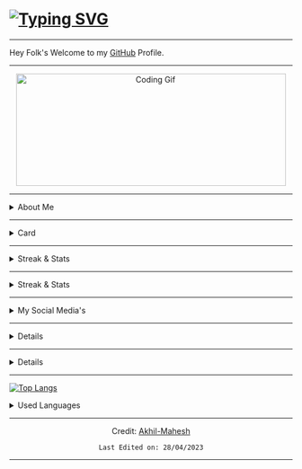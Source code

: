 <h1><a href="https://git.io/typing-svg"><img src="https://readme-typing-svg.herokuapp.com?font=Rubik+Iso&size=32&pause=1000&color=00F724&width=435&lines=Welcome" alt="Typing SVG" /></a></h1>

---

<p>Hey Folk's Welcome to my <a href="https://github.com/Akhil-Mahesh">GitHub</a> Profile.</p>

<hr>

<div style="text-align:center;">

<img src="https://media.giphy.com/media/bAQH7WXKqtIBrPs7sR/giphy.gif" alt="Coding Gif" width="480" height="200">

</div>

<hr>

<details>

<summary>About Me</summary>

<p>

<ul>

<li>I'm Akhil Mahesh</li>

<li>I'm from <a href="https://g.co/kgs/GN49SK">Thiruvananthapuram</a>, Kerala</li>

<li>I'm a 2nd year BCA student at <a href="https://www.google.com/url?sa=t&source=web&rct=j&url=http://gctanur.ac.in/">GCT</a> Malappuram </li>

<li>Visit my <a href="https://itzmeakhilmahesh.blogspot.com/2023/04/my-profile.html?m=1">Blogspot</a> for more</li>

</ul>

</p>

</details>

<hr>

<details>

<summary>Card</summary>

<p>

<a href="https://instagram.com/alone.philic">

<img src="https://cardivo.vercel.app/api?name=Akhil%20Mahesh&description=This%20is%20my%20card%20name...%20%20Once%20again%20welcome%20to%20my%20git!&image=https://telegra.ph/file/4638e46644a935e9a1310.jpg/images?q=tbn:ANd9GcR7aMC3bf4bg4l_nhYS2Un9FXbFYcB4T83Shjk8xSUZDh_D61LFpzbpeqLW&s=10?v=4&backgroundColor=%23ecf0f1&github=Akhil-Mahesh&twitter=@akhi_akxu&instagram=akhi_akxu&pattern=leaf&colorPattern=%23eaeaea" alt="My Card Name">

</a>

</p>

</details>

<hr>

<details>

<summary>Streak & Stats</summary>

<div align="center">

<img src="https://github-readme-streak-stats.herokuapp.com?user=Akhil-Mahesh&theme=black-ice&hide_border=true&stroke=00FF00&background=000000&ring=00FF00&fire=00FF00&currStreakNum=00FF00"/>

<img src="https://github-readme-stats.vercel.app/api?username=Akhil-Mahesh&theme=black-ice&show_icons=true&hide_border=true&icon_color=00FF00&text_color=00FF00&bg_color=000000"/>

</div>

</details>

<hr>

<details>

<summary>Streak & Stats</summary>

<div align="center">

<img src="https://github-readme-stats.vercel.app/api/top-langs/?username=Akhil-Mahesh&layout=compact/>

</details>

<hr>

<details>

<summary>My Social Media's</summary>

<p align="left">

  <a href="https://www.youtube.com/AlonePhilic"><img src="https://img.shields.io/badge/YouTube-AlonePhilic-red?style=flat-square&logo=youtube"></a>

  <a href="https://instagram.com/alone.philic"><img src="https://img.shields.io/badge/Instagram-alone.philic-pink?style=flat-square&logo=instagram"></a>

  <a href="https://instagram.com/akhi_akxu"><img src="https://img.shields.io/badge/Instagram-akhi__akxu-orange?style=flat-square&logo=instagram"></a>

  <a href="https://itzmeakhilmahesh.blogspot.com/"><img src="https://img.shields.io/badge/Blogspot-ItzmeAkhilMahesh-orange?style=flat-square&logo=blogger"></a>

</p>

</details>

<hr>

<details>

    <summary>Reach Me</summary>

<p align="left" style="background-color:black">

  <a href="mailto:akhilmahesh012@gmail.com"><img src="https://img.shields.io/badge/Mail-akhilmahesh012%40gmail.com-blue?style=flat-square&logo=gmail"></a>

</p>

</details>

<hr>

<details>

    <summary>Conclusion</summary>

<p align="left">

    For code used in this readme <a href="./codes.html">Click Here</a>

</p>

<br>

<p>Thank You for visiting my git. Don't forget to give a star.</p>

</details>

<hr>

[![Top Langs](https://github-readme-stats.vercel.app/api/top-langs/?username=Akhil-Mahesh&layout=compact)](https://github.com/Akhil-Mahesh/github-readme-stats)

<details>

  <summary>Used Languages</summary>

<p>

<a href="https://github.com/Akhil-Mahesh/github-readme-stats">

<img align="left" src="https://github-readme-stats.vercel.app/api/top-langs/?username=Akhil-Mahesh&layout=compact&theme=dark&title_color=ffffff&text_color=ffffff&bg_color=000000&langs_count=10" />

</a>

</p>

</details>

<hr>

<center>

 

Credit: [Akhil-Mahesh](https://github.com/Akhil-Mahesh)

<p>

    Last Edited on: 28/04/2023

</p>

</center>

<hr>

